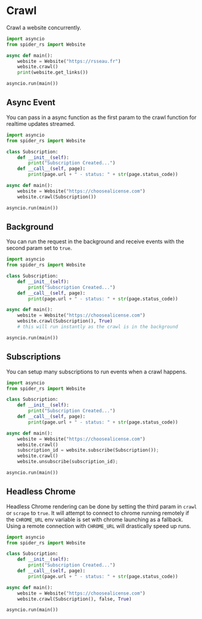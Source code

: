 # Crawl

Crawl a website concurrently.

```py
import asyncio
from spider_rs import Website

async def main():
    website = Website("https://rsseau.fr")
    website.crawl()
    print(website.get_links())

asyncio.run(main())
```

## Async Event

You can pass in a async function as the first param to the crawl function for realtime updates streamed.

```py
import asyncio
from spider_rs import Website

class Subscription:
    def __init__(self):
        print("Subscription Created...")
    def __call__(self, page):
        print(page.url + " - status: " + str(page.status_code))

async def main():
    website = Website("https://choosealicense.com")
    website.crawl(Subscription())

asyncio.run(main())
```

## Background

You can run the request in the background and receive events with the second param set to `true`.

```py
import asyncio
from spider_rs import Website

class Subscription:
    def __init__(self):
        print("Subscription Created...")
    def __call__(self, page):
        print(page.url + " - status: " + str(page.status_code))

async def main():
    website = Website("https://choosealicense.com")
    website.crawl(Subscription(), True)
    # this will run instantly as the crawl is in the background

asyncio.run(main())
```

## Subscriptions

You can setup many subscriptions to run events when a crawl happens.

```py
import asyncio
from spider_rs import Website

class Subscription:
    def __init__(self):
        print("Subscription Created...")
    def __call__(self, page):
        print(page.url + " - status: " + str(page.status_code))

async def main():
    website = Website("https://choosealicense.com")
    website.crawl()
    subscription_id = website.subscribe(Subscription());
    website.crawl()
    website.unsubscribe(subscription_id);

asyncio.run(main())
```

## Headless Chrome

Headless Chrome rendering can be done by setting the third param in `crawl` or `scrape` to `true`.
It will attempt to connect to chrome running remotely if the `CHROME_URL` env variable is set with chrome launching as a fallback. Using a remote connection with `CHROME_URL` will
drastically speed up runs.

```py
import asyncio
from spider_rs import Website

class Subscription:
    def __init__(self):
        print("Subscription Created...")
    def __call__(self, page):
        print(page.url + " - status: " + str(page.status_code))

async def main():
    website = Website("https://choosealicense.com")
    website.crawl(Subscription(), false, True)

asyncio.run(main())
```
